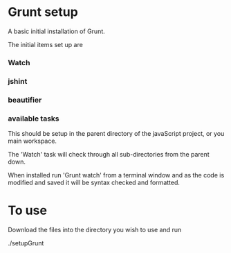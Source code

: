 # Grunt setup

A basic initial installation of Grunt.

The initial items set up are

### Watch
### jshint
### beautifier
### available tasks

This should be setup in the parent directory of the javaScript project, or you main workspace.

The 'Watch' task will check through all sub-directories from the parent down.

When installed run 'Grunt watch' from a terminal window and as the code is modified and saved it will be syntax checked and formatted.

# To use

Download the files into the directory you wish to use and run

./setupGrunt
